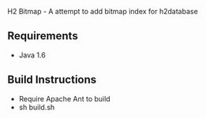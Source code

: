 H2 Bitmap - A attempt to add bitmap index for h2database

Requirements
------------
* Java 1.6

Build Instructions
------------------

* Require Apache Ant to build
* sh build.sh


